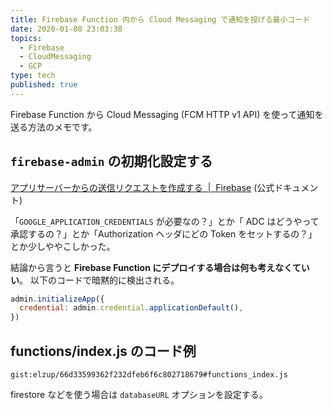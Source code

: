 ```yaml
---
title: Firebase Function 内から Cloud Messaging で通知を投げる最小コード
date: 2020-01-08 23:03:38
topics:
  - Firebase
  - CloudMessaging
  - GCP
type: tech
published: true
---
```


Firebase Function から Cloud Messaging (FCM HTTP v1 API) を使って通知を送る方法のメモです。

## `firebase-admin` の初期化設定する

[アプリサーバーからの送信リクエストを作成する  \|  Firebase](https://firebase.google.com/docs/cloud-messaging/send-message?hl=ja) (公式ドキュメント)

<!-- textlint-disable ja-technical-writing/sentence-length  -->

「`GOOGLE_APPLICATION_CREDENTIALS` が必要なの？」とか「 ADC はどうやって承認するの？」とか「Authorization ヘッダにどの Token をセットするの？」とか少しややこしかった。

<!-- textlint-enable ja-technical-writing/sentence-length -->

結論から言うと **Firebase Function にデプロイする場合は何も考えなくていい**。
以下のコードで暗黙的に検出される。

```js
admin.initializeApp({
  credential: admin.credential.applicationDefault(),
})
```

## functions/index.js のコード例

`gist:elzup/66d33599362f232dfeb6f6c802718679#functions_index.js`

firestore などを使う場合は `databaseURL` オプションを設定する。
